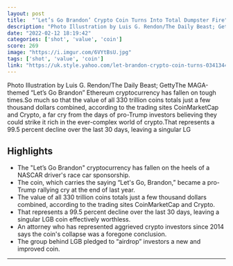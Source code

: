 ```yaml
---
layout: post
title:  "‘Let’s Go Brandon’ Crypto Coin Turns Into Total Dumpster Fire"
description: "Photo Illustration by Luis G. Rendon/The Daily Beast; GettyThe MAGA-themed “Let’s Go Brandon” Ethereum cryptocurrency has fallen on tough times.So much so that the value of all 330 trillion coins totals just a few thousand dollars combined, according to the trading sites CoinMarketCap and Crypto, a far cry from the days of pro-Trump investors believing they could strike it rich in the ever-complex world of crypto.That represents a 99.5 percent decline over the last 30 days, leaving a singular LG"
date: "2022-02-12 18:19:42"
categories: ['shot', 'value', 'coin']
score: 269
image: "https://i.imgur.com/6VYtBsU.jpg"
tags: ['shot', 'value', 'coin']
link: "https://uk.style.yahoo.com/let-brandon-crypto-coin-turns-034134435.html"
---
```


Photo Illustration by Luis G. Rendon/The Daily Beast; GettyThe MAGA-themed “Let’s Go Brandon” Ethereum cryptocurrency has fallen on tough times.So much so that the value of all 330 trillion coins totals just a few thousand dollars combined, according to the trading sites CoinMarketCap and Crypto, a far cry from the days of pro-Trump investors believing they could strike it rich in the ever-complex world of crypto.That represents a 99.5 percent decline over the last 30 days, leaving a singular LG

## Highlights

- The "Let’s Go Brandon" cryptocurrency has fallen on the heels of a NASCAR driver's race car sponsorship.
- The coin, which carries the saying “Let's Go, Brandon,” became a pro-Trump rallying cry at the end of last year.
- The value of all 330 trillion coins totals just a few thousand dollars combined, according to the trading sites CoinMarketCap and Crypto.
- That represents a 99.5 percent decline over the last 30 days, leaving a singular LGB coin effectively worthless.
- An attorney who has represented aggrieved crypto investors since 2014 says the coin's collapse was a foregone conclusion.
- The group behind LGB pledged to “airdrop” investors a new and improved coin.

---
